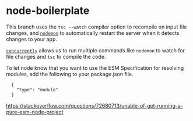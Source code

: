# node-boilerplate

This branch uses the `tsc --watch` compiler option to recompile on input file changes, and [`nodemon`](https://github.com/remy/nodemon) to automatically restart the server when it detects changes to your app.

[`concurrently`](https://github.com/open-cli-tools/concurrently) allows us to run multiple commands like `nodemon` to watch for file changes and `tsc` to compile the code.

To let node know that you want to use the ESM Specification for resolving modules, add the following to your package.json file.
```
  {
    "type": "module"
  }
```

https://stackoverflow.com/questions/72680713/unable-of-get-running-a-pure-esm-node-project
